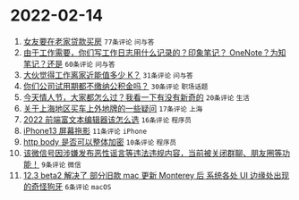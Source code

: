 # 2022-02-14

1. [女友要在老家贷款买房](https://www.v2ex.com/t/833660) `77条评论` `问与答`
1. [由于工作需要，你们写工作日志用什么记录的？印象笔记？ OneNote？为知笔记？还是](https://www.v2ex.com/t/833644) `60条评论` `问与答`
1. [大伙觉得工作离家近能值多少 K？](https://www.v2ex.com/t/833658) `31条评论` `问与答`
1. [你们公司试用期都不缴纳公积金吗？](https://www.v2ex.com/t/833655) `30条评论` `职场话题`
1. [今天情人节，大家都怎么过？我看一下有没有新奇的](https://www.v2ex.com/t/833648) `20条评论` `生活`
1. [关于上海地区买车上外地牌的一些疑问](https://www.v2ex.com/t/833663) `17条评论` `上海`
1. [2022 前端富文本编辑器该怎么选](https://www.v2ex.com/t/833656) `16条评论` `程序员`
1. [iPhone13 屏幕拖影](https://www.v2ex.com/t/833642) `11条评论` `iPhone`
1. [http body 是否可以整体加密](https://www.v2ex.com/t/833676) `10条评论` `程序员`
1. [该微信号因涉嫌发布恶性谣言等违法违规内容，当前被关闭群聊、朋友圈等功能！](https://www.v2ex.com/t/833665) `9条评论` `微信`
1. [12.3 beta2 解决了 部分旧款 mac 更新 Monterey 后 系统各处 UI 边缘处出现的奇怪狗牙](https://www.v2ex.com/t/833653) `6条评论` `macOS`
